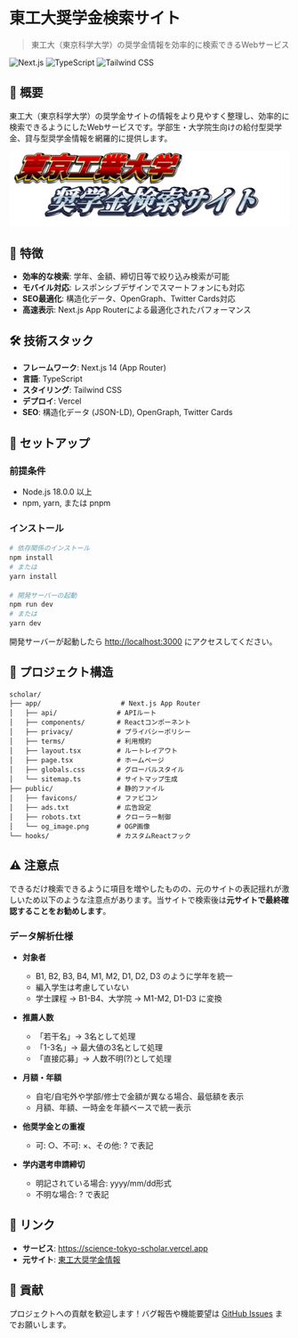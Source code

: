 # 東工大奨学金検索サイト

> 東工大（東京科学大学）の奨学金情報を効率的に検索できるWebサービス

![Next.js](https://img.shields.io/badge/Next.js-14+-black.svg)
![TypeScript](https://img.shields.io/badge/TypeScript-5+-blue.svg)
![Tailwind CSS](https://img.shields.io/badge/Tailwind-CSS-06B6D4.svg)

## 🎯 概要

東工大（東京科学大学）の奨学金サイトの情報をより見やすく整理し、効率的に検索できるようにしたWebサービスです。学部生・大学院生向けの給付型奨学金、貸与型奨学金情報を網羅的に提供します。

![東工大奨学金検索](public/logo.png)

## 🌟 特徴

- **効率的な検索**: 学年、金額、締切日等で絞り込み検索が可能
- **モバイル対応**: レスポンシブデザインでスマートフォンにも対応
- **SEO最適化**: 構造化データ、OpenGraph、Twitter Cards対応
- **高速表示**: Next.js App Routerによる最適化されたパフォーマンス

## 🛠 技術スタック

- **フレームワーク**: Next.js 14 (App Router)
- **言語**: TypeScript
- **スタイリング**: Tailwind CSS
- **デプロイ**: Vercel
- **SEO**: 構造化データ (JSON-LD), OpenGraph, Twitter Cards

## 🚀 セットアップ

### 前提条件

- Node.js 18.0.0 以上
- npm, yarn, または pnpm

### インストール

```bash
# 依存関係のインストール
npm install
# または
yarn install

# 開発サーバーの起動
npm run dev
# または
yarn dev
```

開発サーバーが起動したら [http://localhost:3000](http://localhost:3000) にアクセスしてください。

## 📁 プロジェクト構造

```
scholar/
├── app/                    # Next.js App Router
│   ├── api/               # APIルート
│   ├── components/        # Reactコンポーネント
│   ├── privacy/           # プライバシーポリシー
│   ├── terms/             # 利用規約
│   ├── layout.tsx         # ルートレイアウト
│   ├── page.tsx           # ホームページ
│   ├── globals.css        # グローバルスタイル
│   └── sitemap.ts         # サイトマップ生成
├── public/                # 静的ファイル
│   ├── favicons/          # ファビコン
│   ├── ads.txt            # 広告設定
│   ├── robots.txt         # クローラー制御
│   └── og_image.png       # OGP画像
└── hooks/                 # カスタムReactフック
```

## ⚠️ 注意点

できるだけ検索できるように項目を増やしたものの、元のサイトの表記揺れが激しいため以下のような注意点があります。当サイトで検索後は**元サイトで最終確認することをお勧めします**。

### データ解析仕様

- **対象者**
  - B1, B2, B3, B4, M1, M2, D1, D2, D3 のように学年を統一
  - 編入学生は考慮していない
  - 学士課程 → B1-B4、大学院 → M1-M2, D1-D3 に変換

- **推薦人数**
  - 「若干名」→ 3名として処理
  - 「1-3名」→ 最大値の3名として処理
  - 「直接応募」→ 人数不明(?)として処理

- **月額・年額**
  - 自宅/自宅外や学部/修士で金額が異なる場合、最低額を表示
  - 月額、年額、一時金を年額ベースで統一表示

- **他奨学金との重複**
  - 可: ○、不可: ×、その他: ? で表記

- **学内選考申請締切**
  - 明記されている場合: yyyy/mm/dd形式
  - 不明な場合: ? で表記

## 🔗 リンク

- **サービス**: https://science-tokyo-scholar.vercel.app
- **元サイト**: [東工大奨学金情報](https://www.titech.ac.jp/)

## 🤝 貢献

プロジェクトへの貢献を歓迎します！バグ報告や機能要望は [GitHub Issues](https://github.com/calliope-pro/scholar/issues) までお願いします。

